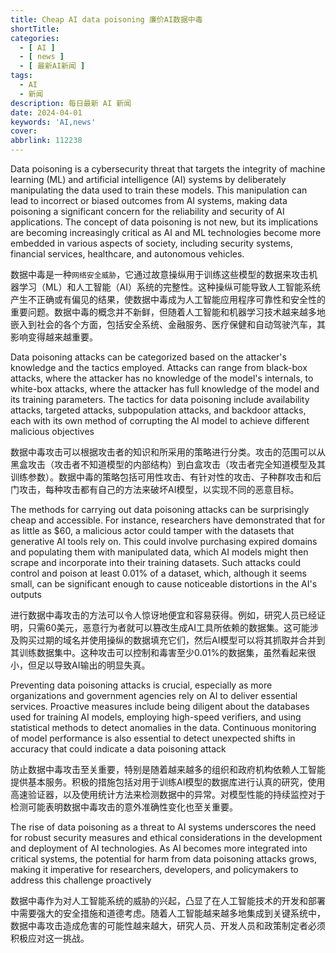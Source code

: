 ```yaml
---
title: Cheap AI data poisoning 廉价AI数据中毒
shortTitle: 
categories:
  - [ AI ]
  - [ news ]
  - [ 最新AI新闻 ]
tags:
  - AI
  - 新闻
description: 每日最新 AI 新闻
date: 2024-04-01
keywords: 'AI,news'
cover:
abbrlink: 112238
---
```



Data poisoning is a cybersecurity threat that targets the integrity of machine learning (ML) and artificial intelligence (AI) systems by deliberately manipulating the data used to train these models. This manipulation can lead to incorrect or biased outcomes from AI systems, making data poisoning a significant concern for the reliability and security of AI applications. The concept of data poisoning is not new, but its implications are becoming increasingly critical as AI and ML technologies become more embedded in various aspects of society, including security systems, financial services, healthcare, and autonomous vehicles.

数据中毒是一种`网络安全威胁`，它通过故意操纵用于训练这些模型的数据来攻击机器学习（ML）和人工智能（AI）系统的完整性。这种操纵可能导致人工智能系统产生不正确或有偏见的结果，使数据中毒成为人工智能应用程序可靠性和安全性的重要问题。数据中毒的概念并不新鲜，但随着人工智能和机器学习技术越来越多地嵌入到社会的各个方面，包括安全系统、金融服务、医疗保健和自动驾驶汽车，其影响变得越来越重要。



Data poisoning attacks can be categorized based on the attacker's knowledge and the tactics employed. Attacks can range from black-box attacks, where the attacker has no knowledge of the model's internals, to white-box attacks, where the attacker has full knowledge of the model and its training parameters. The tactics for data poisoning include availability attacks, targeted attacks, subpopulation attacks, and backdoor attacks, each with its own method of corrupting the AI model to achieve different malicious objectives

数据中毒攻击可以根据攻击者的知识和所采用的策略进行分类。攻击的范围可以从黑盒攻击（攻击者不知道模型的内部结构）到白盒攻击（攻击者完全知道模型及其训练参数）。数据中毒的策略包括可用性攻击、有针对性的攻击、子种群攻击和后门攻击，每种攻击都有自己的方法来破坏AI模型，以实现不同的恶意目标。



The methods for carrying out data poisoning attacks can be surprisingly cheap and accessible. For instance, researchers have demonstrated that for as little as $60, a malicious actor could tamper with the datasets that generative AI tools rely on. This could involve purchasing expired domains and populating them with manipulated data, which AI models might then scrape and incorporate into their training datasets. Such attacks could control and poison at least 0.01% of a dataset, which, although it seems small, can be significant enough to cause noticeable distortions in the AI's outputs

进行数据中毒攻击的方法可以令人惊讶地便宜和容易获得。例如，研究人员已经证明，只需60美元，恶意行为者就可以篡改生成AI工具所依赖的数据集。这可能涉及购买过期的域名并使用操纵的数据填充它们，然后AI模型可以将其抓取并合并到其训练数据集中。这种攻击可以控制和毒害至少0.01%的数据集，虽然看起来很小，但足以导致AI输出的明显失真。



Preventing data poisoning attacks is crucial, especially as more organizations and government agencies rely on AI to deliver essential services. Proactive measures include being diligent about the databases used for training AI models, employing high-speed verifiers, and using statistical methods to detect anomalies in the data. Continuous monitoring of model performance is also essential to detect unexpected shifts in accuracy that could indicate a data poisoning attack

防止数据中毒攻击至关重要，特别是随着越来越多的组织和政府机构依赖人工智能提供基本服务。积极的措施包括对用于训练AI模型的数据库进行认真的研究，使用高速验证器，以及使用统计方法来检测数据中的异常。对模型性能的持续监控对于检测可能表明数据中毒攻击的意外准确性变化也至关重要。



The rise of data poisoning as a threat to AI systems underscores the need for robust security measures and ethical considerations in the development and deployment of AI technologies. As AI becomes more integrated into critical systems, the potential for harm from data poisoning attacks grows, making it imperative for researchers, developers, and policymakers to address this challenge proactively

数据中毒作为对人工智能系统的威胁的兴起，凸显了在人工智能技术的开发和部署中需要强大的安全措施和道德考虑。随着人工智能越来越多地集成到关键系统中，数据中毒攻击造成危害的可能性越来越大，研究人员、开发人员和政策制定者必须积极应对这一挑战。